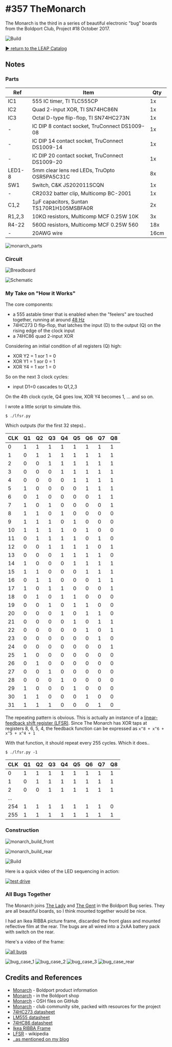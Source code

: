 # #357 TheMonarch

The Monarch is the third in a series of beautiful electronic "bug" boards from the Boldport Club, Project #18 October 2017.

![Build](./assets/TheMonarch_build.jpg?raw=true)

[:arrow_forward: return to the LEAP Catalog](http://leap.tardate.com)

## Notes

### Parts

| Ref    | Item                                            | Qty   |
|--------|-------------------------------------------------|-------|
| IC1    | 555 IC timer, TI TLC555CP                       | 1x    |
| IC2    | Quad 2-input XOR, TI SN74HC86N                  | 1x    |
| IC3    | Octal D-type flip-flop, TI SN74HC273N           | 1x    |
| -      | IC DIP 8 contact socket, TruConnect DS1009-08   | 1x    |
| -      | IC DIP 14 contact socket, TruConnect DS1009-14  | 1x    |
| -      | IC DIP 20 contact socket, TruConnect DS1009-20  | 1x    |
| LED1-8 | 5mm clear lens red LEDs, TruOpto OSR5PA5C31C    | 8x    |
| SW1    | Switch, C&K JS202011SCQN                        | 1x    |
| -      | CR2032 batter clip, Multicomp BC-2001           | 1x    |
| C1,2   | 1µF capacitors, Suntan TS170R1H105MSBFA0R       | 2x    |
| R1,2,3 | 10KΩ resistors, Multicomp MCF 0.25W 10K         | 3x    |
| R4-22  | 560Ω resistors, Multicomp MCF 0.25W 560         | 18x   |
| -      | 20AWG wire                                      | 16cm  |

![monarch_parts](./assets/TheMonarch_parts.jpg?raw=true)

### Circuit

![Breadboard](./assets/TheMonarch_bb.jpg?raw=true)

![Schematic](./assets/TheMonarch_schematic.jpg?raw=true)


### My Take on "How it Works"

The core components:

* a 555 astable timer that is enabled when the "feelers" are touched together, running at around [48 Hz](http://visual555.tardate.com/?mode=astable&r1=10&r2=10&c=1)
* 74HC273 D flip-flop, that latches the input (D) to the output (Q) on the rising edge of the clock input
* a 74HC86 quad 2-input XOR

Considering an initial condition of all registers (Q) high:

* XOR Y2 = 1 xor 1 = 0
* XOR Y1 = 1 xor 0 = 1
* XOR Y4 = 1 xor 1 = 0

So on the next 3 clock cycles:

* input D1=0 cascades to Q1,2,3

On the 4th clock cycle, Q4 goes low, XOR Y4 becomes 1, ... and so on.

I wrote a little script to simulate this.

```
$ ./lfsr.py
```

Which outputs (for the first 32 steps)..

|  CLK |  Q1 | Q2 | Q3 | Q4 | Q5 | Q6 | Q7 | Q8 |
|------|-----|----|----|----|----|----|----|----|
|    0 |   1 |  1 |  1 |  1 |  1 |  1 |  1 |  1 |
|    1 |   0 |  1 |  1 |  1 |  1 |  1 |  1 |  1 |
|    2 |   0 |  0 |  1 |  1 |  1 |  1 |  1 |  1 |
|    3 |   0 |  0 |  0 |  1 |  1 |  1 |  1 |  1 |
|    4 |   0 |  0 |  0 |  0 |  1 |  1 |  1 |  1 |
|    5 |   1 |  0 |  0 |  0 |  0 |  1 |  1 |  1 |
|    6 |   0 |  1 |  0 |  0 |  0 |  0 |  1 |  1 |
|    7 |   1 |  0 |  1 |  0 |  0 |  0 |  0 |  1 |
|    8 |   1 |  1 |  0 |  1 |  0 |  0 |  0 |  0 |
|    9 |   1 |  1 |  1 |  0 |  1 |  0 |  0 |  0 |
|   10 |   1 |  1 |  1 |  1 |  0 |  1 |  0 |  0 |
|   11 |   0 |  1 |  1 |  1 |  1 |  0 |  1 |  0 |
|   12 |   0 |  0 |  1 |  1 |  1 |  1 |  0 |  1 |
|   13 |   0 |  0 |  0 |  1 |  1 |  1 |  1 |  0 |
|   14 |   1 |  0 |  0 |  0 |  1 |  1 |  1 |  1 |
|   15 |   1 |  1 |  0 |  0 |  0 |  1 |  1 |  1 |
|   16 |   0 |  1 |  1 |  0 |  0 |  0 |  1 |  1 |
|   17 |   1 |  0 |  1 |  1 |  0 |  0 |  0 |  1 |
|   18 |   0 |  1 |  0 |  1 |  1 |  0 |  0 |  0 |
|   19 |   0 |  0 |  1 |  0 |  1 |  1 |  0 |  0 |
|   20 |   0 |  0 |  0 |  1 |  0 |  1 |  1 |  0 |
|   21 |   0 |  0 |  0 |  0 |  1 |  0 |  1 |  1 |
|   22 |   0 |  0 |  0 |  0 |  0 |  1 |  0 |  1 |
|   23 |   0 |  0 |  0 |  0 |  0 |  0 |  1 |  0 |
|   24 |   0 |  0 |  0 |  0 |  0 |  0 |  0 |  1 |
|   25 |   1 |  0 |  0 |  0 |  0 |  0 |  0 |  0 |
|   26 |   0 |  1 |  0 |  0 |  0 |  0 |  0 |  0 |
|   27 |   0 |  0 |  1 |  0 |  0 |  0 |  0 |  0 |
|   28 |   0 |  0 |  0 |  1 |  0 |  0 |  0 |  0 |
|   29 |   1 |  0 |  0 |  0 |  1 |  0 |  0 |  0 |
|   30 |   1 |  1 |  0 |  0 |  0 |  1 |  0 |  0 |
|   31 |   1 |  1 |  1 |  0 |  0 |  0 |  1 |  0 |


The repeating pattern is obvious. This is actually an instance of a
[linear-feedback shift register (LFSR)](https://en.wikipedia.org/wiki/Linear-feedback_shift_register).
Since The Monarch has XOR taps at registers 8, 6, 5, 4, the feedback function can be expressed as `x^8 + x^6 + x^5 + x^4 + 1`

With that function, it should repeat every 255 cycles. Which it does..

```
$ ./lfsr.py -1
```

|  CLK |  Q1 | Q2 | Q3 | Q4 | Q5 | Q6 | Q7 | Q8 |
|------|-----|----|----|----|----|----|----|----|
|    0 |   1 |  1 |  1 |  1 |  1 |  1 |  1 |  1 |
|    1 |   0 |  1 |  1 |  1 |  1 |  1 |  1 |  1 |
|    2 |   0 |  0 |  1 |  1 |  1 |  1 |  1 |  1 |
|  ... |     |    |    |    |    |    |    |    |
|  254 |   1 |  1 |  1 |  1 |  1 |  1 |  1 |  0 |
|  255 |   1 |  1 |  1 |  1 |  1 |  1 |  1 |  1 |


### Construction

![monarch_build_front](./assets/TheMonarch_build_front.jpg?raw=true)

![monarch_build_rear](./assets/TheMonarch_build_rear.jpg?raw=true)

![Build](./assets/TheMonarch_build.jpg?raw=true)

Here is a quick video of the LED sequencing in action:

[![test drive](http://img.youtube.com/vi/tzV3l_iAMh8/0.jpg)](http://www.youtube.com/watch?v=tzV3l_iAMh8)


### All Bugs Together

The Monarch joins [The Lady](../TheLady) and [The Gent](../TheGent) in the Boldport Bug series.
They are all beautiful boards, so I think mounted together would be nice.

I had an Ikea RIBBA picture frame, discarded the front glass and mounted reflective film at the rear.
The bugs are all wired into a 2xAA battery pack with switch on the rear.

Here's a video of the frame:

[![all bugs](http://img.youtube.com/vi/JVAooJmsS20/0.jpg)](http://www.youtube.com/watch?v=JVAooJmsS20)

![bug_case_1](./assets/bug_case_1.jpg?raw=true)
![bug_case_2](./assets/bug_case_2.jpg?raw=true)
![bug_case_3](./assets/bug_case_3.jpg?raw=true)
![bug_case_rear](./assets/bug_case_rear.jpg?raw=true)

## Credits and References
* [Monarch](https://www.boldport.com/products/the-monarch) - Boldport product information
* [Monarch](http://www.boldport.club/shop/product/1033698228) - in the Boldport shop
* [Monarch](https://github.com/boldport/monarch) - OSH files on GitHub
* [Monarch](http://community.boldport.club/projects/p18-themonarch/) - club community site, packed with resources for the project
* [74HC273 datasheet](http://www.futurlec.com/74HC/74HC273.shtml)
* [LM555 datasheet](http://www.futurlec.com/Linear/LM555CM.shtml)
* [74HC86 datasheet](http://www.futurlec.com/74HC/74HC86.shtml)
* [Ikea RIBBA Frame](http://www.ikea.com/sg/en/catalog/products/80378437/)
* [LFSR](https://en.wikipedia.org/wiki/Linear-feedback_shift_register) - wikipedia
* [..as mentioned on my blog](http://blog.tardate.com/2017/12/leap357-the-monarch.html)
